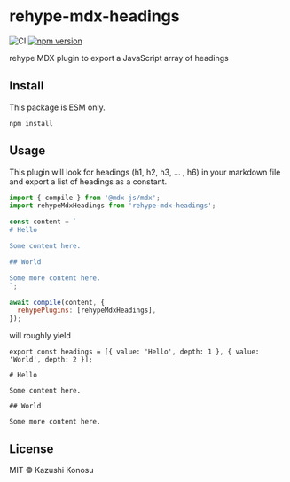 # rehype-mdx-headings

![CI](https://github.com/kazushisan/rehype-mdx-headings/actions/workflows/ci.yml/badge.svg) [![npm version](https://badge.fury.io/js/rehype-mdx-headings.svg)](https://badge.fury.io/js/rehype-mdx-headings)

rehype MDX plugin to export a JavaScript array of headings

## Install

This package is ESM only.

```
npm install
```

## Usage

This plugin will look for headings (h1, h2, h3, ... , h6) in your markdown file and export a list of headings as a constant.

```js
import { compile } from '@mdx-js/mdx';
import rehypeMdxHeadings from 'rehype-mdx-headings';

const content = `
# Hello

Some content here.

## World

Some more content here.
`;

await compile(content, {
  rehypePlugins: [rehypeMdxHeadings],
});
```

will roughly yield


```mdx
export const headings = [{ value: 'Hello', depth: 1 }, { value: 'World', depth: 2 }];

# Hello

Some content here.

## World

Some more content here.
```

## License

MIT © Kazushi Konosu
